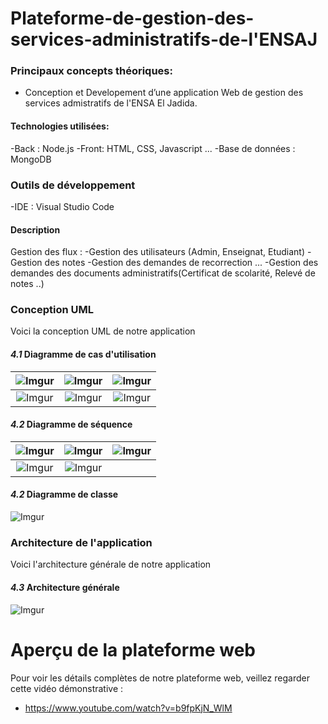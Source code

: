 # Plateforme-de-gestion-des-services-administratifs-de-l'ENSAJ
### Principaux concepts théoriques: 
-   Conception et Developement d’une application Web de gestion des services admistratifs de l'ENSA El Jadida.


#### Technologies utilisées:
-Back : Node.js
-Front: HTML, CSS, Javascript ...
-Base de données : MongoDB

### Outils de développement
-IDE : Visual Studio Code

#### Description

Gestion des flux :
-Gestion des utilisateurs (Admin, Enseignat, Etudiant)
-Gestion des notes
-Gestion des demandes de recorrection ...
-Gestion des demandes des documents administratifs(Certificat de scolarité, Relevé de notes ..)


### Conception UML

Voici la conception UML de notre application
#### *4.1* Diagramme de cas d'utilisation  
![Imgur](https://imgur.com/QGFrEOU.jpg)  |  ![Imgur](https://imgur.com/xUEONnL.jpg)  |  ![Imgur](https://imgur.com/mpwMX6Y.jpg) 
:-------------:|:----------------:|:----------------:
![Imgur](https://imgur.com/OT3y9dM.jpg)  |  ![Imgur](https://imgur.com/DkgVQ0J.jpg)  |  ![Imgur](https://imgur.com/NItCar8.jpg) 

#### *4.2* Diagramme de séquence 
![Imgur](https://imgur.com/e2ZJt6R.jpg)  |  ![Imgur](https://imgur.com/l89R6JT.jpg)  |  ![Imgur](https://imgur.com/hH4M85Q.jpg) 
:-------------:|:----------------:|:----------------:
![Imgur](https://imgur.com/yj27r8L.jpg)  |  ![Imgur](https://imgur.com/M6MzfBT.jpg)  

#### *4.2* Diagramme de classe  
![Imgur](https://imgur.com/MQiL4di.jpg)  

### Architecture de l'application

Voici l'architecture générale de notre application
#### *4.3* Architecture générale
![Imgur](https://imgur.com/EltgZQR.jpg) 


# Aperçu de la plateforme web
  Pour voir les détails complètes de notre plateforme web, veillez regarder cette vidéo démonstrative :
- https://www.youtube.com/watch?v=b9fpKjN_WlM

